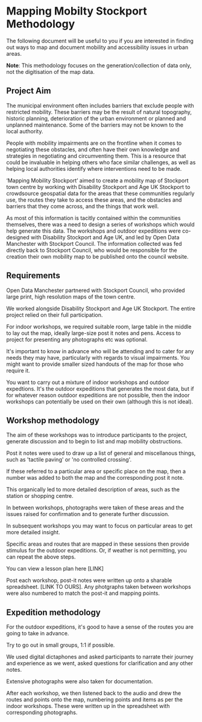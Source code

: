 # Mapping Mobilty Stockport Methodology

The following document will be useful to you if you are interested in finding out ways to map and document mobility and accessibility issues in urban areas.

**Note**: This methodology focuses on the generation/collection of data only, not the digitisation of the map data.

## Project Aim

The municipal environment often includes barriers that exclude people with restricted mobility. These barriers may be the result of natural topography, historic planning, deterioration of the urban environment or planned and unplanned maintenance. Some of the barriers may not be known to the local authority.

People with mobility impairments are on the frontline when it comes to negotiating these obstacles, and often have their own knowledge and strategies in negotiating and circumventing them. This is a resource that could be invaluable in helping others who face similar challenges, as well as helping local authorities identify where interventions need to be made.

‘Mapping Mobility Stockport’ aimed to create a mobility map of Stockport town centre by working with Disability Stockport and Age UK Stockport to crowdsource geospatial data for the areas that these communities regularly use, the routes they take to access these areas, and the obstacles and barriers that they come across, and the things that work well. 

As most of this information is tacitly contained within the communities themselves, there was a need to design a series of workshops which would help generate this data. The workshops and outdoor expeditions were co-designed with Disability Stockport and Age UK, and led by Open Data Manchester with Stockport Council. The information collected was fed directly back to Stockport Council, who would be responsible for the creation their own mobility map to be published onto the council website.

## Requirements
Open Data Manchester partnered with Stockport Council, who provided large print, high resolution maps of the town centre.

We worked alongside Disability Stockport and Age UK Stockport. The entire project relied on their full participation.

For indoor workshops, we required suitable room, large table in the middle to lay out the map, ideally large-size post it notes and pens. Access to project for presenting any photographs etc was optional.

It's important to know in advance who will be attending and to cater for any needs they may have, particularly with regards to visual impairments. You might want to provide smaller sized handouts of the map for those who require it.

You want to carry out a mixture of indoor workshops and outdoor expedtions. It's the outdoor expeditions that generates the most data, but if for whatever reason outdoor expeditions are not possible, then the indoor workshops can potentially be used on their own (although this is not ideal).

## Workshop methodology 

The aim of these workshops was to introduce participants to the project, generate discussion and to begin to list and map mobility obstructions.

Post it notes were used to draw up a list of general and miscellanous things, such as 'tactile paving' or 'no controlled crossing'.

If these referred to a particular area or specific place on the map, then a number was added to both the map and the corresponding post it note.

This organically led to more detailed description of areas, such as the station or shopping centre. 

In between workshops, photographs were taken of these areas and the issues raised for confirmation and to generate further discussion.

In subsequent workshops you may want to focus on particular areas to get more detailed insight.

Specific areas and routes that are mapped in these sessions then provide stimulus for the outdoor expeditions. Or, if weather is not permitting, you can repeat the above steps.

You can view a lesson plan here [LINK]

Post each workshop, post-it notes were written up onto a sharable spreadsheet. [LINK TO OURS]. Any photgraphs taken between workshops were also numbered to match the post-it and mapping points.

## Expedition methodology

For the outdoor expeditions, it's good to have a sense of the routes you are going to take in advance. 

Try to go out in small groups, 1:1 if possible. 

We used digital dictaphones and asked participants to narrate their journey and experience as we went, asked questions for clarification and any other notes. 

Extensive photographs were also taken for documentation.

After each workshop, we then listened back to the audio and drew the routes and points onto the map, numbering points and items as per the indoor workshops. These were written up in the spreadsheet with corresponding photographs.







